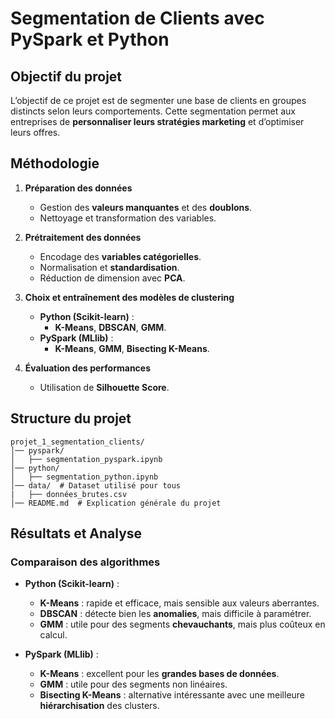 # Segmentation de Clients avec PySpark et Python

## Objectif du projet
L’objectif de ce projet est de segmenter une base de clients en groupes distincts selon leurs comportements. Cette segmentation permet aux entreprises de **personnaliser leurs stratégies marketing** et d’optimiser leurs offres.

## Méthodologie

1. **Préparation des données**  
   - Gestion des **valeurs manquantes** et des **doublons**. 
   - Nettoyage et transformation des variables.

2. **Prétraitement des données**  
   - Encodage des **variables catégorielles**. 
   - Normalisation et **standardisation**.
   - Réduction de dimension avec **PCA**.

3. **Choix et entraînement des modèles de clustering**  
   - **Python (Scikit-learn)** :  
     - **K-Means**, **DBSCAN**, **GMM**.  
   - **PySpark (MLlib)** :  
     - **K-Means**, **GMM**, **Bisecting K-Means**.  

4. **Évaluation des performances**  
   - Utilisation de **Silhouette Score**.  


## Structure du projet
```
projet_1_segmentation_clients/
│── pyspark/
│   ├── segmentation_pyspark.ipynb
│── python/
│   ├── segmentation_python.ipynb
│── data/  # Dataset utilisé pour tous
|   ├── données_brutes.csv 
│── README.md  # Explication générale du projet
```

## Résultats et Analyse

### Comparaison des algorithmes
- **Python (Scikit-learn)** :
  - **K-Means** : rapide et efficace, mais sensible aux valeurs aberrantes.
  - **DBSCAN** : détecte bien les **anomalies**, mais difficile à paramétrer.
  - **GMM** : utile pour des segments **chevauchants**, mais plus coûteux en calcul.

- **PySpark (MLlib)** :
  - **K-Means** : excellent pour les **grandes bases de données**.
  - **GMM** : utile pour des segments non linéaires.
  - **Bisecting K-Means** : alternative intéressante avec une meilleure **hiérarchisation** des clusters.






